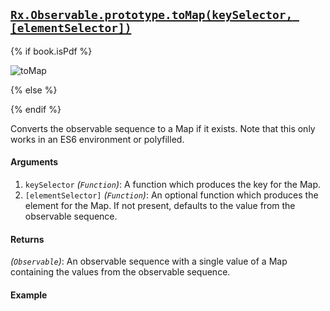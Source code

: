 ## [`Rx.Observable.prototype.toMap(keySelector, [elementSelector])`](https://github.com/Reactive-Extensions/RxJS/blob/master/src/core/linq/observable/tomap.js)

{% if book.isPdf %}

![toMap](http://reactivex.io/documentation/operators/images/toMap.png)

{% else %}



{% endif %}

Converts the observable sequence to a Map if it exists.  Note that this only works in an ES6 environment or polyfilled.

#### Arguments
1. `keySelector` *(`Function`)*: A function which produces the key for the Map.
2. `[elementSelector]` *(`Function`)*: An optional function which produces the element for the Map. If not present, defaults to the value from the observable sequence.

#### Returns
*(`Observable`)*: An observable sequence with a single value of a Map containing the values from the observable sequence.

#### Example

[](http://jsbin.com/vukig/1/embed?js,console)

